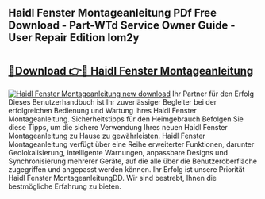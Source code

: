 ## Haidl Fenster Montageanleitung PDf Free Download - Part-WTd Service Owner Guide - User Repair Edition Iom2y

# <h2><a href="http://df7dw46.blite.top/?on=Haidl+Fenster+Montageanleitung">🔗Download 👉🔴 Haidl Fenster Montageanleitung</a></h2>

[![Haidl Fenster Montageanleitung new download](https://i.imgur.com/lujVjoI.png)](http://df7dw46.blite.top/?on=Haidl+Fenster+Montageanleitung)
Ihr Partner für den Erfolg Dieses Benutzerhandbuch ist Ihr zuverlässiger Begleiter bei der erfolgreichen Bedienung und Wartung Ihres Haidl Fenster Montageanleitung. Sicherheitstipps für den Heimgebrauch Befolgen Sie diese Tipps, um die sichere Verwendung Ihres neuen Haidl Fenster Montageanleitung zu Hause zu gewährleisten. Haidl Fenster Montageanleitung verfügt über eine Reihe erweiterter Funktionen, darunter Geolokalisierung, intelligente Warnungen, anpassbare Designs und Synchronisierung mehrerer Geräte, auf die alle über die Benutzeroberfläche zugegriffen und angepasst werden können. Ihr Erfolg ist unsere Priorität Haidl Fenster MontageanleitungDD. Wir sind bestrebt, Ihnen die bestmögliche Erfahrung zu bieten.
